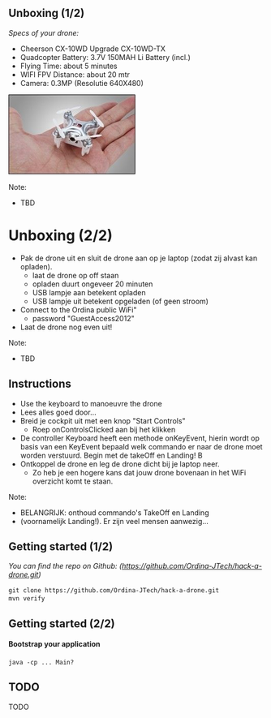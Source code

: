 ## Unboxing (1/2)
*Specs of your drone:*

- Cheerson CX-10WD Upgrade CX-10WD-TX
- Quadcopter Battery: 3.7V 150MAH Li Battery (incl.) 
- Flying Time: about 5 minutes
- WIFI FPV Distance: about 20 mtr
- Camera: 0.3MP (Resolutie 640X480)

![logo](images/CW-10wd-tx-drone.jpg)

Note:
- TBD


# Unboxing (2/2)

- Pak de drone uit en sluit de drone aan op je laptop (zodat zij alvast kan opladen). 
  - laat de drone op off staan
  - opladen duurt ongeveer 20 minuten
  - USB lampje aan betekent opladen
  - USB lampje uit betekent opgeladen (of geen stroom)
- Connect to the Ordina public WiFi"
  - password "GuestAccess2012"
- Laat de drone nog even uit!

Note:
- TBD


## Instructions

- Use the keyboard to manoeuvre the drone
- Lees alles goed door...
- Breid je cockpit uit met een knop "Start Controls" 
  - Roep onControlsClicked aan bij het klikken
- De controller Keyboard heeft een methode onKeyEvent, hierin wordt op basis van een KeyEvent 
bepaald welk commando er naar de drone moet worden verstuurd. Begin met de takeOff en Landing! B
- Ontkoppel de drone en leg de drone dicht bij je laptop neer.
  - Zo heb je een hogere kans dat jouw drone bovenaan in het WiFi overzicht komt te staan.

Note:
- BELANGRIJK: onthoud commando's TakeOff en Landing 
- (voornamelijk Landing!). Er zijn veel mensen aanwezig...


## Getting started (1/2)
*You can find the repo on Github: (https://github.com/Ordina-JTech/hack-a-drone.git)*

```
git clone https://github.com/Ordina-JTech/hack-a-drone.git
mvn verify
```


## Getting started (2/2)

#### Bootstrap your application

```
java -cp ... Main?
```


## TODO

TODO
